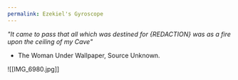 ```yaml
---
permalink: Ezekiel's Gyroscope
---
```


*"It came to pass that all which was destined for {REDACTION} was as a fire upon the ceiling of my Cave"*
- The Woman Under Wallpaper, Source Unknown.




![[IMG_6980.jpg]]
